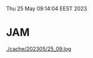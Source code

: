 Thu 25 May 09:14:04 EEST 2023
# JAM
<a href='./cache/202305/25_09.log'>./cache/202305/25_09.log</a>
